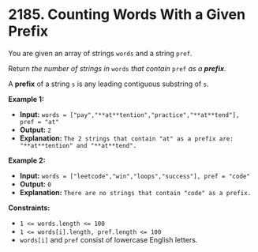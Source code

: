# 2185. Counting Words With a Given Prefix

You are given an array of strings `words` and a string `pref`.

Return _the number of strings in_ `words` _that contain_ `pref` _as a **prefix**_.

A **prefix** of a string `s` is any leading contiguous substring of `s`.

**Example 1:**

* **Input:** `words = ["pay","**at**tention","practice","**at**tend"], pref = "at"`
* **Output:** `2`
* **Explanation:** `The 2 strings that contain "at" as a prefix are: "**at**tention" and "**at**tend".`

**Example 2:**

* **Input:** `words = ["leetcode","win","loops","success"], pref = "code"`
* **Output:** `0`
* **Explanation:** `There are no strings that contain "code" as a prefix.`

**Constraints:**

*   `1 <= words.length <= 100`
*   `1 <= words[i].length, pref.length <= 100`
*   `words[i]` and `pref` consist of lowercase English letters.
